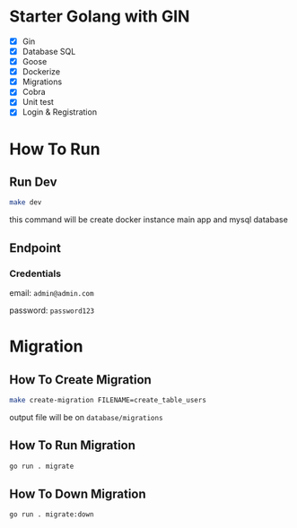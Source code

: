 # **Starter Golang with GIN**

- [x] Gin
- [x] Database SQL
- [x] Goose
- [x] Dockerize
- [x] Migrations
- [x] Cobra
- [x] Unit test
- [x] Login & Registration

# **How To Run**

## **Run Dev**

```bash
make dev
```

this command will be create docker instance main app and mysql database

## **Endpoint**

### **Credentials**

email: `admin@admin.com`

password: `password123`


# **Migration**

## **How To Create Migration**

```bash
make create-migration FILENAME=create_table_users
```

output file will be on `database/migrations`

## **How To Run Migration**

```bash
go run . migrate
```

## **How To Down Migration**

```bash
go run . migrate:down
```